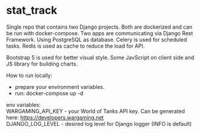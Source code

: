 # stat_track

Single repo that contains two Django projects. Both are dockerized and can be run with docker-compose. Two apps are communicating via Django Rest Framework. Using PostgreSQL as database. Celery is used for scheduled tasks. Redis is used as cache to reduce the load for API.

Bootstrap 5 is used for better visual style. Some JavScript on client side and JS library for building charts.

How to run locally:  
- prepare your environment variables.
- run: docker-compose up -d

env variables:  
WARGAMING_API_KEY - your World of Tanks API key. Can be generated here: https://developers.wargaming.net  
DJANGO_LOG_LEVEL - desired log level for Django logger (INFO is default)  
